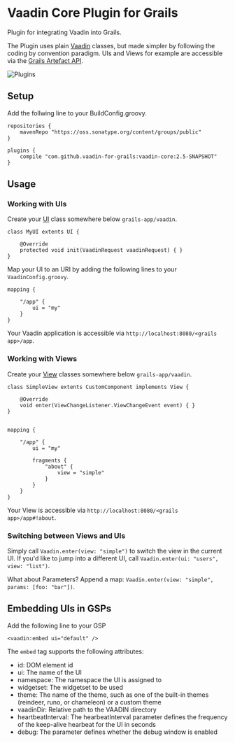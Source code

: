 Vaadin Core Plugin for Grails
=========================
Plugin for integrating Vaadin into Grails.

The Plugin uses plain [Vaadin](https://vaadin.com) classes, but made simpler by following the coding by convention paradigm. UIs and Views for example are accessible via the [Grails Artefact API](https://grails.org/Developer+-+Artefact+API). 

![Plugins](https://github.com/vaadin-for-grails/organization/wiki/uis_and_views.png)

## Setup
Add the follwing line to your BuildConfig.groovy.

    repositories {
        mavenRepo "https://oss.sonatype.org/content/groups/public"
    }

    plugins {
        compile "com.github.vaadin-for-grails:vaadin-core:2.5-SNAPSHOT"
    }
    
## Usage
### Working with UIs
Create your [UI](https://vaadin.com/book/vaadin7/-/page/application.architecture.html) class somewhere below `grails-app/vaadin`.

    class MyUI extents UI {
    
        @Override
        protected void init(VaadinRequest vaadinRequest) { }
    }


Map your UI to an URI by adding the following lines to your `VaadinConfig.groovy`.

    mapping {
        
        "/app" {
            ui = "my"
        }
    }

Your Vaadin application is accessible via `http://localhost:8080/<grails app>/app`.

### Working with Views
Create your [View](https://vaadin.com/book/-/page/advanced.navigator.html) classes somewhere below `grails-app/vaadin`.

    class SimpleView extents CustomComponent implements View {

        @Override
        void enter(ViewChangeListener.ViewChangeEvent event) { }
    }


    mapping {
    
        "/app" {
            ui = "my"
        
            fragments {
                "about" {
                    view = "simple"
                }
            }
        }
    }

Your View is accessible via `http://localhost:8080/<grails app>/app#!about`.

### Switching between Views and UIs

Simply call `Vaadin.enter(view: "simple")` to switch the view in the current UI. If you'd like to jump into a different UI, call `Vaadin.enter(ui: "users", view: "list")`.

What about Parameters? Append a map: `Vaadin.enter(view: "simple", params: [foo: "bar"])`.

## Embedding UIs in GSPs
Add the following line to your GSP

    <vaadin:embed ui="default" />
    
The `embed` tag supports the following attributes:
* id: DOM element id
* ui: The name of the UI
* namespace: The namespace the UI is assigned to
* widgetset: The widgetset to be used
* theme: The name of the theme, such as one of the built-in themes (reindeer, runo, or chameleon) or a custom theme
* vaadinDir: Relative path to the VAADIN directory
* heartbeatInterval: The hearbeatInterval parameter defines the frequency of the keep-alive hearbeat for the UI in seconds
* debug: The parameter defines whether the debug window is enabled
